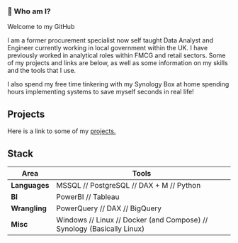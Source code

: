 ### 👋 Who am I?

Welcome to my GitHub

I am a former procurement specialist now self taught Data Analyst and Engineer currently working in local government within the UK. I have previously worked in analytical roles within FMCG and retail sectors. Some of my projects and links are below, as well as some information on my skills and the tools that I use. 

I also spend my free time tinkering with my Synology Box at home spending hours implementing systems to save myself seconds in real life!


## Projects

Here is a link to some of my [projects.](https://github.com/redholt/portfolio)

## Stack

| Area | Tools |
| --- | --- |
| **Languages** | MSSQL // PostgreSQL // DAX + M // Python |
| **BI** | PowerBI // Tableau |
| **Wrangling** | PowerQuery // DAX //  BigQuery |
| **Misc** | Windows // Linux // Docker (and Compose) // Synology (Basically Linux) |


<!--
**redholt/redholt** is a ✨ _special_ ✨ repository because its `README.md` (this file) appears on your GitHub profile.

Here are some ideas to get you started:

- 🔭 I’m currently working on ...
- 🌱 I’m currently learning ...
- 👯 I’m looking to collaborate on ...
- 🤔 I’m looking for help with ...
- 💬 Ask me about ...
- 📫 How to reach me: ...
- 😄 Pronouns: ...
- ⚡ Fun fact: ...
-->
